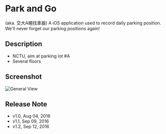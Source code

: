 # Park and Go
(aka. 交大A棚找車器)
A iOS application used to record daily parking position. We'll never forget our parking positions again!

## Description
- NCTU, aim at parking lot #A
- Several floors

## Screenshot
![General View](http://i.imgur.com/hGDFHzll.png)

## Release Note
- v1.0, Aug 04, 2016
- v1.1, Sep 09, 2016
- v1.2, Sep 12, 2016
